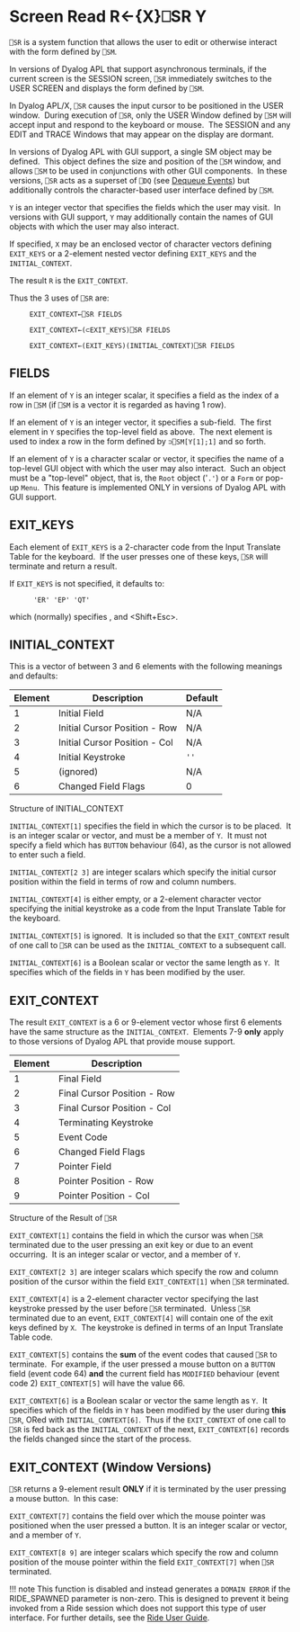<!-- Hidden search keywords -->
<div style="display: none;">
  ⎕SR SR
</div>


<h1 class="heading"><span class="name">Screen Read</span> <span class="command">R←{X}⎕SR Y</span></h1>

`⎕SR` is a system function that allows the user to edit or otherwise interact with the form defined by `⎕SM`.

In versions of Dyalog APL that support asynchronous terminals, if the current screen is the SESSION screen, `⎕SR` immediately switches to the USER SCREEN and displays the form defined by `⎕SM`.

In Dyalog APL/X, `⎕SR` causes the input cursor to be positioned in the USER window.  During execution of `⎕SR`, only the USER Window defined by `⎕SM` will accept input and respond to the keyboard or mouse.  The SESSION and any EDIT and TRACE Windows that may appear on the display are dormant.

In versions of Dyalog APL with GUI support, a single SM object may be defined.  This object defines the size and position of the `⎕SM` window, and allows `⎕SM` to be used in conjunctions with other GUI components.  In these versions, `⎕SR` acts as a superset of `⎕DQ` (see [Dequeue Events](dq.md)) but additionally controls the character-based user interface defined by `⎕SM`.

`Y` is an integer vector that specifies the fields which the user may visit.  In versions with GUI support, `Y` may additionally contain the names of GUI objects with which the user may also interact.

If specified, `X` may be an enclosed vector of character vectors defining `EXIT_KEYS` or a 2-element nested vector defining `EXIT_KEYS` and the `INITIAL_CONTEXT`.

The result `R` is the `EXIT_CONTEXT`.

Thus the 3 uses of `⎕SR` are:
```apl
     EXIT_CONTEXT←⎕SR FIELDS
 
     EXIT_CONTEXT←(⊂EXIT_KEYS)⎕SR FIELDS
 
     EXIT_CONTEXT←(EXIT_KEYS)(INITIAL_CONTEXT)⎕SR FIELDS
```

## FIELDS

If an element of `Y` is an integer scalar, it specifies a field as the index of a row in `⎕SM` (if `⎕SM` is a vector it is regarded as having 1 row).

If an element of `Y` is an integer vector, it specifies a sub-field.  The first element in `Y` specifies the top-level field as above.  The next element is used to index a row in the form defined by `⊃⎕SM[Y[1];1]` and so forth.

If an element of `Y` is a character scalar or vector, it specifies the name of a top-level GUI object with which the user may also interact.  Such an object must be a "top-level" object, that is, the `Root` object ('`.'`) or a `Form` or pop-up `Menu`.  This feature is implemented ONLY in versions of Dyalog APL with GUI support.

## EXIT_KEYS

Each element of `EXIT_KEYS` is a 2-character code from the Input Translate Table for the keyboard.  If the user presses one of these keys, `⎕SR` will terminate and return a result.

If `EXIT_KEYS` is not specified, it defaults to:
```apl
      'ER' 'EP' 'QT'
```

which (normally) specifies <Enter>, <Esc> and <Shift+Esc>.

## INITIAL_CONTEXT

This is a vector of between 3 and 6 elements with the following meanings and defaults:

|Element|Description                  |Default|
|-------|-----------------------------|-------|
|1      |Initial Field                |N/A    |
|2      |Initial Cursor Position - Row|N/A    |
|3      |Initial Cursor Position - Col|N/A    |
|4      |Initial Keystroke            |`''`   |
|5      |(ignored)                    |N/A    |
|6      |Changed Field Flags          |0      |


Structure of INITIAL_CONTEXT


`INITIAL_CONTEXT[1]` specifies the field in which the cursor is to be placed.  It is an integer scalar or vector, and must be a member of `Y`.  It must not specify a field which has `BUTTON` behaviour (64), as the cursor is not allowed to enter such a field.

`INITIAL_CONTEXT[2 3]` are integer scalars which specify the initial cursor position within the field in terms of row and column numbers.

`INITIAL_CONTEXT[4]` is either empty, or a 2-element character vector specifying the initial keystroke as a code from the Input Translate Table for the keyboard.

`INITIAL_CONTEXT[5]` is ignored.  It is included so that the `EXIT_CONTEXT` result of one call to `⎕SR` can be used as the `INITIAL_CONTEXT` to a subsequent call.

`INITIAL_CONTEXT[6]` is a Boolean scalar or vector the same length as `Y`.  It specifies which of the fields in `Y` has been modified by the user.

## EXIT_CONTEXT

The result `EXIT_CONTEXT` is a 6 or 9-element vector whose first 6 elements have the same structure as the `INITIAL_CONTEXT`.  Elements 7-9 **only** apply to those versions of Dyalog APL that provide mouse support.

|Element|Description                |
|-------|---------------------------|
|1      |Final Field                |
|2      |Final Cursor Position - Row|
|3      |Final Cursor Position - Col|
|4      |Terminating Keystroke      |
|5      |Event Code                 |
|6      |Changed Field Flags        |
|7      |Pointer Field              |
|8      |Pointer Position - Row     |
|9      |Pointer Position - Col     |

Structure of the Result of `⎕SR`

`EXIT_CONTEXT[1]` contains the field in which the cursor was when `⎕SR` terminated due to the user pressing an exit key or due to an event occurring.  It is an integer scalar or vector, and a member of `Y`.

`EXIT_CONTEXT[2 3]` are integer scalars which specify the row and column position of the cursor within the field `EXIT_CONTEXT[1]` when `⎕SR` terminated.

`EXIT_CONTEXT[4]` is a 2-element character vector specifying the last keystroke pressed by the user before `⎕SR` terminated.  Unless `⎕SR` terminated due to an event, `EXIT_CONTEXT[4]` will contain one of the exit keys defined by `X`.  The keystroke is defined in terms of an Input Translate Table code.

`EXIT_CONTEXT[5]` contains the **sum** of the event codes that caused `⎕SR` to terminate.  For example, if the user pressed a mouse button on a `BUTTON` field (event code 64) **and** the current field has `MODIFIED` behaviour (event code 2) `EXIT_CONTEXT[5]` will have the value 66.

`EXIT_CONTEXT[6]` is a Boolean scalar or vector the same length as `Y`.  It specifies which of the fields in `Y` has been modified by the user during **this** `⎕SR`, ORed with `INITIAL_CONTEXT[6]`.  Thus if the `EXIT_CONTEXT` of one call to `⎕SR` is fed back as the `INITIAL_CONTEXT` of the next, `EXIT_CONTEXT[6]` records the fields changed since the start of the process.

## EXIT_CONTEXT (Window Versions)

`⎕SR` returns a 9-element result **ONLY** if it is terminated by the user pressing a mouse button.  In this case:

`EXIT_CONTEXT[7]` contains the field over which the mouse pointer was positioned when the user pressed a button. It is an integer scalar or vector, and a member of `Y`.

`EXIT_CONTEXT[8 9]` are integer scalars which specify the row and column position of the mouse pointer within the field `EXIT_CONTEXT[7]` when `⎕SR` terminated.

!!! note
    This function is disabled and instead generates a `DOMAIN ERROR` if the RIDE_SPAWNED parameter is non-zero. This is designed to prevent it being invoked from a Ride session which does not support this type of user interface. For further details, see the [Ride User Guide](https://dyalog.github.io/ride).


